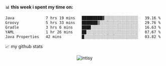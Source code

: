 📊 **this week i spent my time on:**
<!--START_SECTION:waka-->

```txt
Java              7 hrs 19 mins   █████████▓░░░░░░░░░░░░░░░   39.16 %
Groovy            5 hrs 33 mins   ███████▒░░░░░░░░░░░░░░░░░   29.76 %
Gradle            3 hrs 6 mins    ████░░░░░░░░░░░░░░░░░░░░░   16.63 %
YAML              1 hr 26 mins    ██░░░░░░░░░░░░░░░░░░░░░░░   07.67 %
Java Properties   42 mins         █░░░░░░░░░░░░░░░░░░░░░░░░   03.82 %
```

<!--END_SECTION:waka-->


📈 my github stats

<p align="center"> <img src="https://github-readme-stats.vercel.app/api?username=intisy&show_icons=true&theme=gotham" alt="intisy" />




